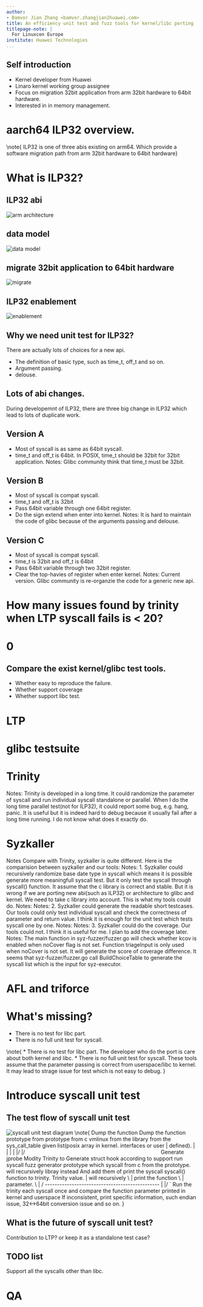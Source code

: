 ```yaml
---
author:
- Bamvor Jian Zhang <bamvor.zhangjian2huawei.com>
title: An efficiency unit test and fuzz tools for kernel/libc porting
titlepage-note: |
  For Linuxcon Europe
institute: Huawei Technologies
...
```


## Self introduction

*   Kernel developer from Huawei
*   Linaro kernel working group assignee
*   Focus on migration 32bit application from arm 32bit hardware to 64bit hardware.
*   Interested in in memory management.

# aarch64 ILP32 overview.
\note{ ILP32 is one of three abis existing on arm64. Which provide a software migration path from arm 32bit hardware to 64bit hardware}

# What is ILP32?
## ILP32 abi
![arm architecture](images/arm_architecture.png)

## data model
![data model](images/data_model.png)

## migrate 32bit application to 64bit hardware
![migrate](images/migrate_32bit_app_to_64bit_hardware.png)

## ILP32 enablement
![enablement](images/aarch64_ilp32_architecture.png)

## Why we need unit test for ILP32?
There are actually lots of choices for a new api.

*   The definition of basic type, such as time_t, off_t and so on.
*   Argument passing.
*   delouse.

## Lots of abi changes.
During developemnt of ILP32, there are three big change in ILP32 which lead to lots of duplicate work.

## Version A
*   Most of syscall is as same as 64bit syscall.
*   time_t and off_t is 64bit. In POSIX, time_t should be 32bit for 32bit application.
Notes: Glibc community think that time_t must be 32bit.

## Version B
*   Most of syscall is compat syscall.
*   time_t and off_t is 32bit
*   Pass 64bit variable through one 64bit register.
*   Do the sign extend when enter into kernel.
Notes: It is hard to maintain the code of glibc because of the arguments passing and delouse.

## Version C
*   Most of syscall is compat syscall.
*   time_t is 32bit and off_t is 64bit
*   Pass 64bit variable through two 32bit register.
*   Clear the top-havies of register when enter kernel.
Notes: Current version. Glibc community is re-organzie the code for a generic new api.


# How many issues found by trinity when LTP syscall fails is < 20?

# 0

## Compare the exist kernel/glibc test tools.
*   Whether easy to reproduce the failure.
*   Whether support coverage
*   Whether support libc test.

# LTP

# glibc testsuite

# Trinity
Notes: Trinity is developed in a long time. It could randomize the parameter of syscall and run individual syscall standalone or parallel. When I do the long time parallel test(not for ILP32), it could report some bug, e.g. hang, panic. It is useful but it is indeed hard to debug because it usually fail after a long time running. I do not know what does it exactly do.

# Syzkaller
Notes Compare with Trinity, syzkaller is quite different. Here is the comparision between syzkaller and our tools:
Notes: 1.  Syzkaller could recursively randomize base date type in syscall which means it is possible generate more meaningfull syscall test. But it only test the syscall through syscall() function. It assume that the c library is correct and stable. But it is wrong if we are porting new abi(such as ILP32) or architecture to glibc and kernel. We need to take c library into account. This is what my tools could do.
Notes:
Notes: 2.  Syzkaller could generate the readable short testcases. Our tools could only test individual syscall and check the correctness of parameter and return value. I think it is enough for the unit test which tests syscall one by one.
Notes:
Notes: 3.  Syzkaller could do the coverage. Our tools could not. I think it is useful for me. I plan to add the coverage later.
Notes: The main function in syz-fuzzer/fuzzer.go will check whether kcov is enabled when noCover flag is not set.  Function triageInput is only used when noCover is not set. It will generate the score of coverage difference.  It seems that syz-fuzzer/fuzzer.go call BuildChoiceTable to generate the syscall list which is the input for syz-executor.

# AFL and triforce

# What's missing?
*   There is no test for libc part.
*   There is no full unit test for syscall.

\note{ *   There is no test for libc part.  The developer who do the port is care about both kernel and libc.
       *   There is no full unit test for syscall. These tools assume that the parameter passing is correct from userspace/libc to kernel. It may lead to strage issue for test which is not easy to debug.
}

# Introduce syscall unit test

## The test flow of syscall unit test
![syscall unit test diagram](images/syscall_unit_test_diagram.jpg)
\note{
 Dump the function                                 Dump the function
 prototype from                                    prototype from c
 vmlinux from the                                  library from the
 sys_call_table                                    given list(posix
 array in kernel.                                  interfaces or user
        |                                          defined).
        |                                                 |
        |                                                 |
       \|/                                               \|/
        `                                                 `
 Generate jprobe        Modity Trinity to          Generate struct
 hook according to      support run syscall        fuzz generator
 prototype which        syscall from c             from the prototype.
 will recursively       libray instead             And add them of
 print the syscall      syscall() function         to trinity. Trinity
 value.                       |                    will recursively
        \                     |                    print the function
         \                    |                    parameter.
          \                   |                           /
           -----------------------------------------------
                              |
                             \|/
                              `
               Run the trinity each syscall once
               and compare the function parameter
               printed in kernel and userspace
               If inconsistent, print specific
               information, such endian issue,
               32<->64bit conversion issue and
               so on.
}

## What is the future of syscall unit test?
Contribution to LTP? or keep it as a standalone test case?

## TODO list
Support all the syscalls other than libc.

# QA

